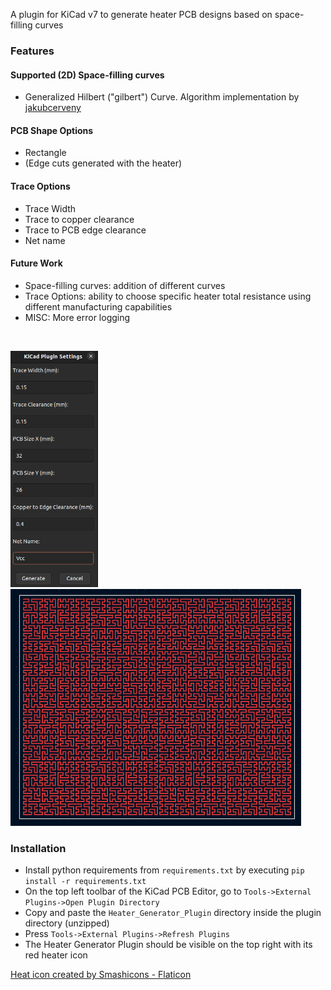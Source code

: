 A plugin for KiCad v7 to generate heater PCB designs based on space-filling curves

### Features

#### Supported (2D) Space-filling curves
- Generalized Hilbert ("gilbert") Curve. Algorithm implementation by [jakubcerveny](https://github.com/jakubcerveny/gilbert)

#### PCB Shape Options
- Rectangle
- (Edge cuts generated with the heater)

#### Trace Options
- Trace Width
- Trace to copper clearance
- Trace to PCB edge clearance
- Net name

#### Future Work
- Space-filling curves: addition of different curves
- Trace Options: ability to choose specific heater total resistance using different manufacturing capabilities
- MISC: More error logging

<br/>

<p float="left">
  <img src="media/options_window.png" alt="drawing" width="140"/>
  <img src="media/generated_heater.png" alt="drawing" width="465"/>
</p>

### Installation

- Install python requirements from `requirements.txt` by executing `pip install -r requirements.txt`
- On the top left toolbar of the KiCad PCB Editor, go to `Tools->External Plugins->Open Plugin Directory`
- Copy and paste the `Heater_Generator_Plugin` directory inside the plugin directory (unzipped)
- Press `Tools->External Plugins->Refresh Plugins`
- The Heater Generator Plugin should be visible on the top right with its red heater icon

<a href="https://www.flaticon.com/free-icons/heat" title="heat icons">Heat icon created by Smashicons - Flaticon</a>
